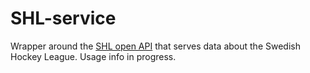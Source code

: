 # SHL-service
Wrapper around the [SHL open API](http://doc.openapi.shl.se/) that serves data about the Swedish Hockey League. Usage info in progress.